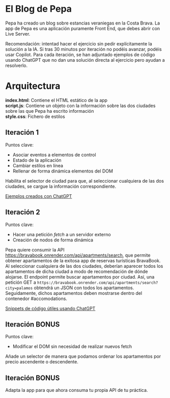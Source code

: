 
# El Blog de Pepa

Pepa ha creado un blog sobre estancias veraniegas en la Costa Brava.
La app de Pepa es una aplicación puramente Front End, que debes abrir con Live Server.

Recomendación: intentad hacer el ejercicio sin pedir explícitamente la solución a la IA.
Si tras 30 minutos por iteración no podéis avanzar, podéis usar Copilot. 
Para cada iteración, se han adjuntado ejemplos de código usando ChatGPT que no dan una solución directa al ejercicio pero ayudan a resolverlo.

# Arquitectura

**index.html**: Contiene el HTML estático de la app  
**script.js**: Contiene un objeto con la información sobre las dos ciudades sobre las que Pepa ha escrito información  
**style.css**: Fichero de estilos  

## Iteración 1

Puntos clave:

- Asociar eventos a elementos de control
- Estado de la aplicación
- Cambiar estilos en línea
- Rellenar de forma dinámica elementos del DOM

Habilita el selector de ciudad para que, al seleccionar cualquiera de las dos ciudades, se cargue la información correspondiente.

[Ejemplos creados con ChatGPT](https://chatgpt.com/share/6877f91f-bb08-8002-b900-69b982452b48)

## Iteración 2

Puntos clave:

- Hacer una petición _fetch_ a un servidor externo
- Creación de nodos de forma dinámica

Pepa quiere consumir la API https://bravabook.onrender.com/api/apartments/search, que permite obtener apartamentos de la exitosa app de reservas turísticas BravaBook. Al seleccionar cualquiera de las dos ciudades, deberían aparecer todos los apartamentos de dicha ciudad a modo de recomendación de dónde alojarse. El endpoint permite buscar apartamentos por ciudad. Así, una petición GET a `https://bravabook.onrender.com/api/apartments/search?city=palamos` obtendrá un JSON con todos los apartamentos. Seguidamente, dichos apartamentos deben mostrarse dentro del contenedor #accomodations.

[Snippets de código útiles usando ChatGPT](https://chatgpt.com/share/6877fabb-d09c-8002-a074-78eeaa9cd642)

## Iteración BONUS

Puntos clave:

- Modificar el DOM sin necesidad de realizar nuevos fetch

Añade un selector de manera que podamos ordenar los apartamentos por precio ascendente o descendente.

## Iteración BONUS

Adapta la app para que ahora consuma tu propia API de tu práctica.


